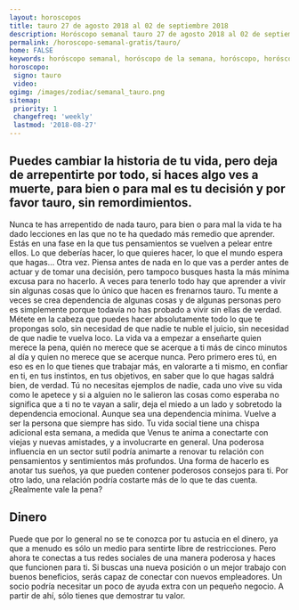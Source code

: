 ```yaml
---
layout: horoscopos
title: tauro 27 de agosto 2018 al 02 de septiembre 2018 
description: Horóscopo semanal tauro 27 de agosto 2018 al 02 de septiembre 2018. Puedes cambiar la historia de tu vida, pero deja de arrepentirte por todo, si haces algo ves a muerte, para bien o para mal es tu decisión y por favor tauro, sin remordimientos.
permalink: /horoscopo-semanal-gratis/tauro/
home: FALSE
keywords: horóscopo semanal, horóscopo de la semana, horóscopo, horóscopo gratis,horóscopos, horóscopo esperanza gracia, horoscopos tauro la semana, horóscopos gratis, Tarot, Astrologia, Zodíaco, tauro, horoscopo gratis, semanal
horoscopo:
 signo: tauro
 video: 
ogimg: /images/zodiac/semanal_tauro.png
sitemap:
 priority: 1
 changefreq: 'weekly'
 lastmod: '2018-08-27'
---
```




## Puedes cambiar la historia de tu vida, pero deja de arrepentirte por todo, si haces algo ves a muerte, para bien o para mal es tu decisión y por favor tauro, sin remordimientos.

Nunca te has arrepentido de nada tauro, para bien o para mal la vida te ha dado lecciones en las que no te ha quedado más remedio que aprender. Estás en una fase en la que tus pensamientos se vuelven a pelear entre ellos. Lo que deberías hacer, lo que quieres hacer, lo que el mundo espera que hagas… Otra vez. Piensa antes de nada en lo que vas a perder antes de actuar y de tomar una decisión, pero tampoco busques hasta la más mínima excusa para no hacerlo. A veces para tenerlo todo hay que aprender a vivir sin algunas cosas que lo único que hacen es frenarnos tauro. Tu mente a veces se crea dependencia de algunas cosas y de algunas personas pero es simplemente porque todavía no has probado a vivir sin ellas de verdad. Métete en la cabeza que puedes hacer absolutamente todo lo que te propongas solo, sin necesidad de que nadie te nuble el juicio, sin necesidad de que nadie te vuelva loco. La vida va a empezar a enseñarte quien merece la pena, quién no merece que se acerque a ti más de cinco minutos al día y quien no merece que se acerque nunca. Pero primero eres tú, en eso es en lo que tienes que trabajar más, en valorarte a ti mismo, en confiar en ti, en tus instintos, en tus objetivos, en saber que lo que hagas saldrá bien, de verdad. Tú no necesitas ejemplos de nadie, cada uno vive su vida como le apetece y si a alguien no le salieron las cosas como esperaba no significa que a ti no te vayan a salir, deja el miedo a un lado y sobretodo la dependencia emocional. Aunque sea una dependencia mínima. Vuelve a ser la persona que siempre has sido.
Tu vida social tiene una chispa adicional esta semana, a medida que Venus te anima a conectarte con viejas y nuevas amistades, y a involucrarte en general. Una poderosa influencia en un sector sutil podría animarte a renovar tu relación con pensamientos y sentimientos más profundos. Una forma de hacerlo es anotar tus sueños, ya que pueden contener poderosos consejos para ti. Por otro lado, una relación podría costarte más de lo que te das cuenta. ¿Realmente vale la pena?

## Dinero

Puede que por lo general no se te conozca por tu astucia en el dinero, ya que a menudo es sólo un medio para sentirte libre de restricciones. Pero ahora te conectas a tus redes sociales de una manera poderosa y haces que funcionen para ti. Si buscas una nueva posición o un mejor trabajo con buenos beneficios, serás capaz de conectar con nuevos empleadores. Un socio podría necesitar un poco de ayuda extra con un pequeño negocio. A partir de ahí, sólo tienes que demostrar tu valor.